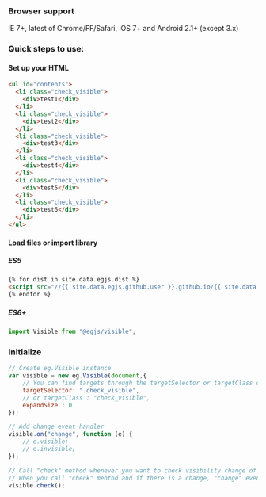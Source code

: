 ### Browser support
IE 7+, latest of Chrome/FF/Safari, iOS 7+ and Android 2.1+ (except 3.x)

### Quick steps to use:


#### Set up your HTML

``` html
<ul id="contents">
  <li class="check_visible">
    <div>test1</div>
  </li>
  <li class="check_visible">
    <div>test2</div>
  </li>
  <li class="check_visible">
    <div>test3</div>
  </li>
  <li class="check_visible">
    <div>test4</div>
  </li>
  <li class="check_visible">
    <div>test5</div>
  </li>
  <li class="check_visible">
    <div>test6</div>
  </li>
</ul>
```

#### Load files or import library


##### ES5
``` html
{% for dist in site.data.egjs.dist %}
<script src="//{{ site.data.egjs.github.user }}.github.io/{{ site.data.egjs.github.repo }}/{{ dist }}"></script>
{% endfor %}
```

##### ES6+
```js
import Visible from "@egjs/visible";
```

### Initialize

```javascript
// Create eg.Visible instance
var visible = new eg.Visible(document,{
    // You can find targets through the targetSelector or targetClass option.
    targetSelector: ".check_visible",
    // or targetClass : "check_visible",
    expandSize : 0
});

// Add change event handler
visible.on("change", function (e) {
    // e.visible;
    // e.invisible;
});

// Call "check" method whenever you want to check visibility change of the elements compared with last time you call "check" method.
// When you call "check" mehtod and if there is a change, "change" event will trigger.
visible.check();    
```
